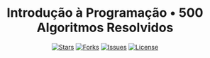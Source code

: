 <div align="center">

# Introdução à Programação • 500 Algoritmos Resolvidos  

[![Stars](https://img.shields.io/github/stars/carlos0ff/Introducao-Programacao-500-Algoritmos?style=for-the-badge&color=yellow)](https://github.com/carlos0ff/Introducao-Programacao-500-Algoritmos/stargazers)
[![Forks](https://img.shields.io/github/forks/carlos0ff/Introducao-Programacao-500-Algoritmos?style=for-the-badge&color=blue)](https://github.com/carlos0ff/Introducao-Programacao-500-Algoritmos/network/members)
[![Issues](https://img.shields.io/github/issues/carlos0ff/Introducao-Programacao-500-Algoritmos?style=for-the-badge&color=green)](https://github.com/carlos0ff/Introducao-Programacao-500-Algoritmos/issues)
[![License](https://img.shields.io/badge/LICENSE-MIT-green?style=for-the-badge&logo=opensourceinitiative)](LICENSE)

</div>
